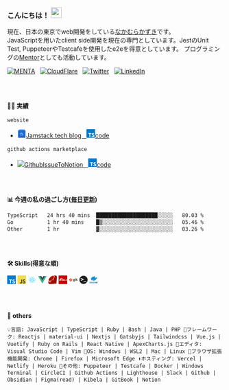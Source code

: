 ### こんにちは！ <img src="https://media.giphy.com/media/hvRJCLFzcasrR4ia7z/giphy.gif" width="25px" height="25px">

現在、日本の東京でweb開発をしている<a href="https://kajiri.dev/profile/">なかむらかずき</a>です。<br>
JavaScriptを用いたclient side開発を現在の専門としています。JestのUnit Test, PuppeteerやTestcafeを使用したe2eを得意としています。
プログラミングの<a href="https://menta.work/user/36944">Mentor</a>としても活動しています。

<p>
  <a href="https://menta.work/user/36944"><img alt="MENTA" src="https://img.shields.io/badge/MENTA-%2312100E.svg?&style=for-the-badge&color=13b1c0" /></a>&nbsp;&nbsp;
  <a href="https://kajiri.dev/profile"><img alt="CloudFlare" src="https://img.shields.io/badge/techblog-%2312100E.svg?&style=for-the-badge&logo=cloudflare&logoColor=white" /></a>&nbsp;&nbsp;
  <a href="https://twitter.com/kajirikajiri"><img alt="Twitter" src="https://img.shields.io/badge/twitter-%231DA1F2.svg?&style=for-the-badge&logo=twitter&logoColor=white" /></a>&nbsp;&nbsp;
  <a href="https://www.linkedin.com/in/kajirikajiri"><img alt="LinkedIn" src="https://img.shields.io/badge/linkedin-%230077B5.svg?&style=for-the-badge&logo=linkedin&logoColor=white" /></a>
</p>


<br/>
<br/>


**🧑‍💻 実績**

`website`

- <a href="https://kajiri.dev"><code><img height="20" src="https://raw.githubusercontent.com/github/explore/80688e429a7d4ef2fca1e82350fe8e3517d3494d/topics/chrome-extension/chrome-extension.png"></code>Jamstack tech blog&nbsp;&nbsp;&nbsp;</a><a href="https://github.com/kajirikajiri/jamstack-tech-blog"><code><img height="20" src="https://raw.githubusercontent.com/github/explore/80688e429a7d4ef2fca1e82350fe8e3517d3494d/topics/typescript/typescript.png"></code>code</a>

`github actions marketplace`

- <a href="https://kajiri.dev"><code><img height="20" src="https://img.shields.io/badge/-1DA1F2.svg?logo=notion&style=social&color=white"></code>GithubIssueToNotion&nbsp;&nbsp;&nbsp;</a><a href="https://github.com/kajirikajiri/GithubIssueToNotion"><code><img height="20" src="https://raw.githubusercontent.com/github/explore/80688e429a7d4ef2fca1e82350fe8e3517d3494d/topics/typescript/typescript.png"></code>code</a>


<br/>
<br/>


**📊 今週の私の過ごし方(<a href="https://github.com/kajirikajiri/kajirikajiri/commits/master">毎日更新</a>)**
<!--START_SECTION:waka-->

```text
TypeScript   24 hrs 40 mins  ████████████████████░░░░░   80.03 %
Go           1 hr 40 mins    █▒░░░░░░░░░░░░░░░░░░░░░░░   05.46 %
Other        1 hr            ▓░░░░░░░░░░░░░░░░░░░░░░░░   03.26 %
```

<!--END_SECTION:waka-->


<br/>
<br/>


**🛠 Skills(得意な順)**

<code><img height="20" src="https://raw.githubusercontent.com/github/explore/80688e429a7d4ef2fca1e82350fe8e3517d3494d/topics/typescript/typescript.png"></code>
<code><img height="20" src="https://raw.githubusercontent.com/github/explore/80688e429a7d4ef2fca1e82350fe8e3517d3494d/topics/javascript/javascript.png"></code>
<code><img height="20" src="https://raw.githubusercontent.com/github/explore/80688e429a7d4ef2fca1e82350fe8e3517d3494d/topics/react/react.png"></code>
<code><img height="20" src="https://raw.githubusercontent.com/github/explore/80688e429a7d4ef2fca1e82350fe8e3517d3494d/topics/vue/vue.png"></code>
<code><img height="20" src="https://raw.githubusercontent.com/github/explore/80688e429a7d4ef2fca1e82350fe8e3517d3494d/topics/ruby/ruby.png"></code>
<code><img height="20" src="https://raw.githubusercontent.com/github/explore/80688e429a7d4ef2fca1e82350fe8e3517d3494d/topics/rails/rails.png"></code>
<code><img height="20" src="https://raw.githubusercontent.com/github/explore/80688e429a7d4ef2fca1e82350fe8e3517d3494d/topics/git/git.png"></code>
<code><img height="20" src="https://raw.githubusercontent.com/github/explore/80688e429a7d4ef2fca1e82350fe8e3517d3494d/topics/terminal/terminal.png"></code>
<code><img height="20" src="https://raw.githubusercontent.com/github/explore/80688e429a7d4ef2fca1e82350fe8e3517d3494d/topics/docker/docker.png"></code>


<br/>
<br/>


**🔳 others**

```
💡言語: JavaScript | TypeScript | Ruby | Bash | Java | PHP 🧪フレームワーク: Reactjs | material-ui | Nextjs | Gatsbyjs | Tailwindcss | Vue.js | Vuetify | Ruby on Rails | React Native | ApexCharts.js 📐エディタ: Visual Studio Code | Vim 📌OS: Windows | WSL2 | Mac | Linux 🧰ブラウザ拡張機能開発: Chrome | Firefox | Microsoft Edge ⬆ホスティング: Vercel | Netlify | Heroku 🔋その他: Puppeteer | Testcafe | Docker | Windows Terminal | CircleCI | Github Actions | Lighthouse | Slack | Github | Obsidian | Figma(read) | Kibela | GitBook | Notion
```

<br/>
<br/>


<!--
<a href="https://www.buymeacoffee.com/mehvjeo" style="height:30px;width:109px;">
  <img src="https://cdn.buymeacoffee.com/buttons/v2/default-yellow.png" alt="Buy Me A Coffee" style="height: 30px !important;width: 109px !important;" height="30" width="109">
</a>
-->
